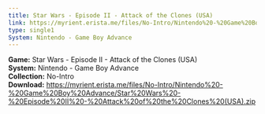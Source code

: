 ```yaml
---
title: Star Wars - Episode II - Attack of the Clones (USA)
link: https://myrient.erista.me/files/No-Intro/Nintendo%20-%20Game%20Boy%20Advance/Star%20Wars%20-%20Episode%20II%20-%20Attack%20of%20the%20Clones%20(USA).zip
type: single1
System: Nintendo - Game Boy Advance
---
```

<b>Game:</b> Star Wars - Episode II - Attack of the Clones (USA)<br>
<b>System:</b> Nintendo - Game Boy Advance<br>
<b>Collection:</b> No-Intro<br>
<b>Download:</b> https://myrient.erista.me/files/No-Intro/Nintendo%20-%20Game%20Boy%20Advance/Star%20Wars%20-%20Episode%20II%20-%20Attack%20of%20the%20Clones%20(USA).zip